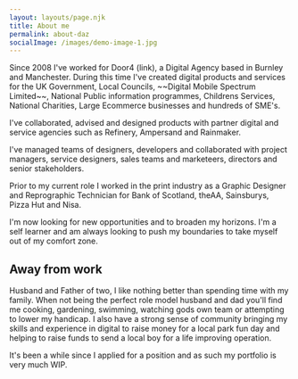 ```yaml
---
layout: layouts/page.njk
title: About me
permalink: about-daz
socialImage: /images/demo-image-1.jpg
---
```

Since 2008 I've worked for Door4 (link), a Digital Agency based in Burnley and Manchester. During this time I've created digital products and services for the UK Government, Local Councils, \~\~Digital Mobile Spectrum Limited\~\~, National Public information programmes, Childrens Services, National Charities, Large Ecommerce businesses and hundreds of SME's. 

I've collaborated, advised and designed products with partner digital and service agencies such as Refinery, Ampersand and Rainmaker. 

I've managed teams of designers, developers and collaborated with project managers, service designers, sales teams and marketeers, directors and senior stakeholders.

Prior to my current role I worked in the print industry as a Graphic Designer and Reprographic Technician for Bank of Scotland, theAA, Sainsburys, Pizza Hut and Nisa. 

I'm now looking for new opportunities and to broaden my horizons. I'm a self learner and am always looking to push my boundaries to take myself out of my comfort zone.

## Away from work

Husband and Father of two, I like nothing better than spending time with my family. When not being the perfect role model husband and dad you'll find me cooking, gardening, swimming, watching gods own team or attempting to lower my handicap. I also have a strong sense of community bringing my skills and experience in digital to raise money for a local park fun day and helping to raise funds to send a local boy for a life improving operation.

It's been a while since I applied for a position and as such my portfolio is very much WIP.
